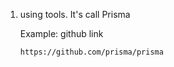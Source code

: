 1.  using tools. It's call Prisma

    Example: github link

        https://github.com/prisma/prisma
